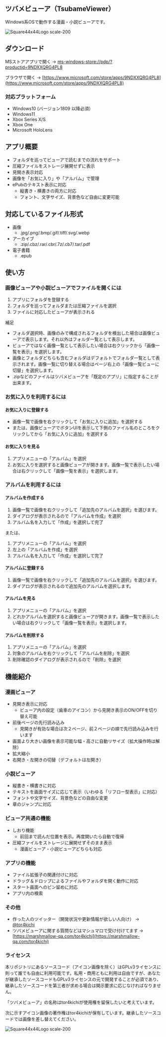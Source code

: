 

## ツバメビューア（TsubameViewer）

Windows系OSで動作する漫画・小説ビューアです。

![Square44x44Logo scale-200](https://user-images.githubusercontent.com/7813604/151555597-663a3f30-693c-4730-bf1f-44134a70cfae.png)


## ダウンロード

MSストアアプリで開く →
[ms-windows-store://pdp/?productid=9NDXXQRG4PL8](ms-windows-store://pdp/?productid=9NDXXQRG4PL8)


ブラウザで開く → [https://www.microsoft.com/store/apps/9NDXXQRG4PL8](https://www.microsoft.com/store/apps/9NDXXQRG4PL8)

### 対応プラットフォーム

* Windows10 (バージョン1809 以降必須）
* Windows11
* Xbox Series X/S
* Xbox One 
* Microsoft HoloLens

## アプリ概要

* フォルダを巡ってビューアで読むまでの流れをサポート
* 圧縮ファイルをストレージ展開せずに表示
* 見開き表示対応
* 画像を「お気に入り」や「アルバム」で管理
* ePubのテキスト表示に対応
  * 縦書き・横書きの両方に対応
  * フォント、文字サイズ、背景色など自由に変更可能

## 対応しているファイル形式

* 画像
  * .jpg/.png/.bmp/.gif/.tiff/.svg/.webp
* アーカイブ
  * .zip/.cbz/.rar/.cbr/.7z/.cb7/.tar/.pdf
* 電子書籍
  * .epub

## 使い方

### 画像ビューアや小説ビューアでファイルを開くには

1. アプリにフォルダを登録する
2. フォルダを巡ってフォルダまたは圧縮ファイルを選択
3. ファイルに対応したビューアが表示される

補足
* フォルダ選択時、画像のみで構成されるフォルダを検出した場合は画像ビューアで表示します。それ以外はフォルダ一覧として表示します。
* ビューアではなく画像一覧として表示したい場合は右クリックから「画像一覧を表示」を選択します。
* 画像とフォルダどちらも含むフォルダはデフォルトでフォルダ一覧として表示されます。画像一覧に切り替える場合はページ右上の「画像一覧ビューに切替」を選択します。
* .zipなどのファイルはツバメビューアを「既定のアプリ」に指定することが出来ます。

### お気に入りを利用するには

#### お気に入りに登録する
* 画像一覧で画像を右クリックして「お気に入りに追加」を選択する
* または、画像ビューアでボタンUIを表示して下側のファイル名のところをクリックしてから「お気に入りに追加」を選択する


#### お気に入りを見る

1. アプリメニューの「アルバム」を選択
2. お気に入りを選択すると画像ビューアが開きます。画像一覧で表示したい場合は右クリックして「画像一覧を表示」を選択します。


### アルバムを利用するには

#### アルバムを作成する

1. 画像一覧で画像を右クリックして「追加先のアルバムを選択」を選びます。
2. ダイアログが表示されるので「アルバムを作成」を選択
3. アルバム名を入力して「作成」を選択して完了

または、

1. アプリメニューの「アルバム」を選択
2. 左上の「アルバムを作成」を選択
3. アルバム名を入力して「作成」を選択して完了

#### アルバムに登録する

1. 画像一覧で画像を右クリックして「追加先のアルバムを選択」を選びます。
2. ダイアログが表示されるので追加先のアルバムを選択します。

#### アルバムを見る

1. アプリメニューの「アルバム」を選択
2. どれかアルバムを選択すると画像ビューアが開きます。画像一覧で表示したい場合は右クリックして「画像一覧を表示」を選択します。

#### アルバムを削除する

1. アプリメニューの「アルバム」を選択
2. 対象のアルバムを右クリックして「アルバムを削除」を選択
3. 削除確認のダイアログが表示されるので「削除」を選択

## 機能紹介

### 漫画ビューア

* 見開き表示に対応
  * ビューア内の設定（歯車のアイコン）から見開き表示のON/OFFを切り替え可能
* 前後ページの先行読み込み
  * 見開きが有効な場合は次２ページ、前２ページの順で先行読み込みを行います
* 画面より大きい画像を表示可能な幅・高さに自動リサイズ（拡大操作時は解除）
* 拡大縮小
* 右開き・左開きの切替（デフォルトは左開き）
 
### 小説ビューア

* 縦書き・横書きに対応
* テキストを画面サイズに応じて表示（いわゆる「リフロー型表示」に対応）
* フォントや文字サイズ、背景色などの自由な変更
* 章のジャンプに対応

### ビューア共通の機能

* しおり機能
  * 前回まで読んだ位置を表示。再度開いたら自動で復帰
* 圧縮ファイルをストレージに展開せずそのまま表示
  * 漫画ビューア・小説ビューアどちらも対応
  
### アプリの機能

* ファイル拡張子の関連付けに対応
* ドラッグ＆ドロップによるファイルやフォルダを開く動作に対応
* スタート画面へのピン留めに対応
* アプリ内の検索


### その他

* 作った人のツイッター（開発状況や更新情報が欲しい人向け） → [@tor4kichi](https://twitter.com/tor4kichi)
* ツバメビューアに関する質問などはマシュマロで受け付けてます → [https://marshmallow-qa.com/tor4kichi](https://marshmallow-qa.com/tor4kichi)

### ライセンス

本リポジトリにあるソースコード（アイコン画像を除く）はGPLv3ライセンスに則って誰でも自由に利用可能です。私用・商用ともに利用は自由ですが、あなたが継承したソースコードもGPLv3ライセンスの元で開発することが必須であり、継承したソースコードを第三者が求める場合は開示要求に応じなければなりません。

「ツバメビューア」の名称はtor4kichiが使用権を留保したいと考えています。

次に示すアイコン画像の著作権はtor4kichiが保有しています。継承したソースコードでは画像を差し替えてください。

![Square44x44Logo scale-200](https://user-images.githubusercontent.com/7813604/151555597-663a3f30-693c-4730-bf1f-44134a70cfae.png)


